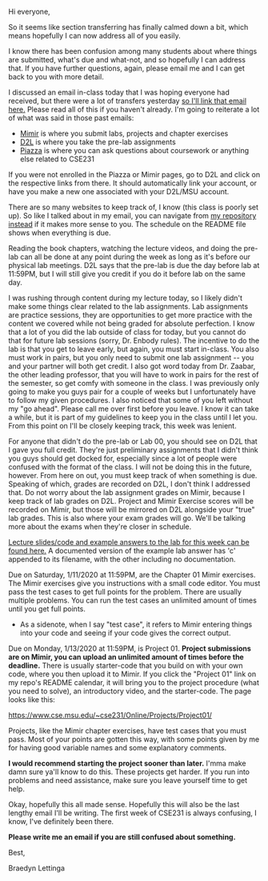 Hi everyone,

So it seems like section transferring has finally calmed down a bit, which means hopefully I can now address all of you easily. 

I know there has been confusion among many students about where things are submitted, what's due and what-not, and so hopefully I can address that. If you have further questions, again, please email me and I can get back to you with more detail.

I discussed an email in-class today that I was hoping everyone had received, but there were a lot of transfers yesterday [so I'll link that email here.](https://github.com/braedynl/CSE231-020-SS20/blob/master/Emails/WEEK1-2.md) Please read all of this if you haven't already. I'm going to reiterate a lot of what was said in those past emails:
- [Mimir](https://class.mimir.io/) is where you submit labs, projects and chapter exercises
- [D2L](https://d2l.msu.edu/d2l/home) is where you take the pre-lab assignments
- [Piazza](https://piazza.com/) is where you can ask questions about coursework or anything else related to CSE231

If you were not enrolled in the Piazza or Mimir pages, go to D2L and click on the respective links from there. It should automatically link your account, or have you make a new one associated with your D2L/MSU account. 

There are so many websites to keep track of, I know (this class is poorly set up). So like I talked about in my email, you can navigate from [my repository instead](https://github.com/braedynl/CSE231-020-SS20) if it makes more sense to you. The schedule on the README file shows when everything is due. 

Reading the book chapters, watching the lecture videos, and doing the pre-lab can all be done at any point during the week as long as it's before our physical lab meetings. D2L says that the pre-lab is due the day before lab at 11:59PM, but I will still give you credit if you do it before lab on the same day. 

I was rushing through content during my lecture today, so I likely didn't make some things clear related to the lab assignments. Lab assignments are practice sessions, they are opportunities to get more practice with the content we covered while not being graded for absolute perfection. I know that a lot of you did the lab outside of class for today, but you cannot do that for future lab sessions (sorry, Dr. Enbody rules). The incentive to do the lab is that you get to leave early, but again, you must start in-class. You also must work in pairs, but you only need to submit one lab assignment -- you and your partner will both get credit. I also got word today from Dr. Zaabar, the other leading professor, that you will have to work in pairs for the rest of the semester, so get comfy with someone in the class. I was previously only going to make you guys pair for a couple of weeks but I unfortunately have to follow my given procedures. I also noticed that some of you left without my "go ahead". Please call me over first before you leave. I know it can take a while, but it is part of my guidelines to keep you in the class until I let you. From this point on I'll be closely keeping track, this week was lenient. 

For anyone that didn't do the pre-lab or Lab 00, you should see on D2L that I gave you full credit. They're just preliminary assignments that I didn't think you guys should get docked for, especially since a lot of people were confused with the format of the class. I will not be doing this in the future, however. From here on out, you must keep track of when something is due. Speaking of which, grades are recorded on D2L, I don't think I addressed that. Do not worry about the lab assignment grades on Mimir, because I keep track of lab grades on D2L. Project and Mimir Exercise scores will be recorded on Mimir, but those will be mirrored on D2L alongside your "true" lab grades. This is also where your exam grades will go. We'll be talking more about the exams when they're closer in schedule.

[Lecture slides/code and example answers to the lab for this week can be found here.](https://github.com/braedynl/CSE231-020-SS20/tree/master/Lab%2001) A documented version of the example lab answer has 'c' appended to its filename, with the other including no documentation. 

Due on Saturday, 1/11/2020 at 11:59PM, are the Chapter 01 Mimir exercises. The Mimir exercises give you instructions with a small code editor. You must pass the test cases to get full points for the problem. There are usually multiple problems. You can run the test cases an unlimited amount of times until you get full points. 
- As a sidenote, when I say "test case", it refers to Mimir entering things into your code and seeing if your code gives the correct output. 

Due on Monday, 1/13/2020 at 11:59PM, is Project 01. **Project submissions are on Mimir, you can upload an unlimited amount of times before the deadline.** There is usually starter-code that you build on with your own code, where you then upload it to Mimir. If you click the "Project 01" link on my repo's README calendar, it will bring you to the project procedure (what you need to solve), an introductory video, and the starter-code. The page looks like this:

https://www.cse.msu.edu/~cse231/Online/Projects/Project01/

Projects, like the Mimir chapter exercises, have test cases that you must pass. Most of your points are gotten this way, with some points given by me for having good variable names and some explanatory comments.  

**I would recommend starting the project sooner than later.** I'mma make damn sure ya'll know to do this. These projects get harder. If you run into problems and need assistance, make sure you leave yourself time to get help. 

Okay, hopefully this all made sense. Hopefully this will also be the last lengthy email I'll be writing. The first week of CSE231 is always confusing, I know, I've definitely been there. 

**Please write me an email if you are still confused about something.**

Best,

Braedyn Lettinga
